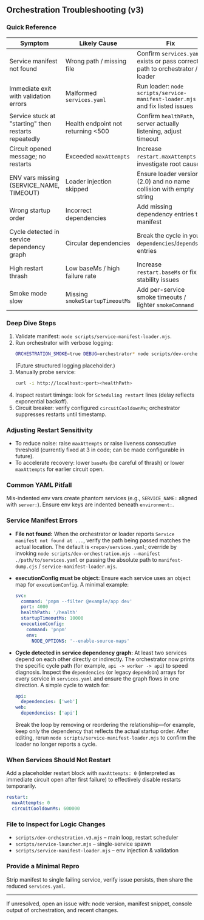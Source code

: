## Orchestration Troubleshooting (v3)

### Quick Reference

| Symptom                                              | Likely Cause                       | Fix                                                                          |
| ---------------------------------------------------- | ---------------------------------- | ---------------------------------------------------------------------------- |
| Service manifest not found                           | Wrong path / missing file          | Confirm `services.yaml` exists or pass correct path to orchestrator / loader |
| Immediate exit with validation errors                | Malformed `services.yaml`          | Run loader: `node scripts/service-manifest-loader.mjs` and fix listed issues |
| Service stuck at "starting" then restarts repeatedly | Health endpoint not returning <500 | Confirm `healthPath`, server actually listening, adjust timeout              |
| Circuit opened message; no restarts                  | Exceeded `maxAttempts`             | Increase `restart.maxAttempts` or investigate root cause                     |
| ENV vars missing (SERVICE_NAME, TIMEOUT)             | Loader injection skipped           | Ensure loader version (2.0) and no name collision with empty string          |
| Wrong startup order                                  | Incorrect dependencies             | Add missing dependency entries to manifest                                   |
| Cycle detected in service dependency graph           | Circular dependencies              | Break the cycle in your `dependencies`/`dependsOn` entries                   |
| High restart thrash                                  | Low baseMs / high failure rate     | Increase `restart.baseMs` or fix stability issues                            |
| Smoke mode slow                                      | Missing `smokeStartupTimeoutMs`    | Add per-service smoke timeouts / lighter `smokeCommand`                      |

### Deep Dive Steps

1. Validate manifest: `node scripts/service-manifest-loader.mjs`.
2. Run orchestrator with verbose logging:
   ```bash
   ORCHESTRATION_SMOKE=true DEBUG=orchestrator* node scripts/dev-orchestration.mjs --monitor
   ```
   (Future structured logging placeholder.)
3. Manually probe service:
   ```bash
   curl -i http://localhost:<port><healthPath>
   ```
4. Inspect restart timings: look for `Scheduling restart` lines (delay reflects exponential
   backoff).
5. Circuit breaker: verify configured `circuitCooldownMs`; orchestrator suppresses restarts until
   timestamp.

### Adjusting Restart Sensitivity

- To reduce noise: raise `maxAttempts` or raise liveness consecutive threshold (currently fixed at 3
  in code; can be made configurable in future).
- To accelerate recovery: lower `baseMs` (be careful of thrash) or lower `maxAttempts` for earlier
  circuit open.

### Common YAML Pitfall

Mis-indented env vars create phantom services (e.g., `SERVICE_NAME:` aligned with `server:`). Ensure
env keys are indented beneath `environment:`.

### Service Manifest Errors

- **File not found:** When the orchestrator or loader reports `Service manifest not found at ...`,
  verify the path being passed matches the actual location. The default is `<repo>/services.yaml`;
  override by invoking `node scripts/dev-orchestration.mjs --manifest ./path/to/services.yaml` or
  passing the absolute path to `manifest-dump.cjs` / `service-manifest-loader.mjs`.
- **executionConfig must be object:** Ensure each service uses an object map for `executionConfig`.
  A minimal example:

  ```yaml
  svc:
    command: 'pnpm --filter @example/app dev'
    port: 4000
    healthPath: '/health'
    startupTimeoutMs: 10000
    executionConfig:
      command: 'pnpm'
      env:
        NODE_OPTIONS: '--enable-source-maps'
  ```

- **Cycle detected in service dependency graph:** At least two services depend on each other
  directly or indirectly. The orchestrator now prints the specific cycle path (for example,
  `api -> worker -> api`) to speed diagnosis. Inspect the `dependencies` (or legacy `dependsOn`)
  arrays for every service in `services.yaml` and ensure the graph flows in one direction. A simple
  cycle to watch for:

  ```yaml
  api:
    dependencies: ['web']
  web:
    dependencies: ['api']
  ```

  Break the loop by removing or reordering the relationship—for example, keep only the dependency
  that reflects the actual startup order. After editing, rerun
  `node scripts/service-manifest-loader.mjs` to confirm the loader no longer reports a cycle.

### When Services Should Not Restart

Add a placeholder restart block with `maxAttempts: 0` (interpreted as immediate circuit open after
first failure) to effectively disable restarts temporarily.

```yaml
restart:
  maxAttempts: 0
  circuitCooldownMs: 600000
```

### File to Inspect for Logic Changes

- `scripts/dev-orchestration.v3.mjs` – main loop, restart scheduler
- `scripts/service-launcher.mjs` – single-service spawn
- `scripts/service-manifest-loader.mjs` – env injection & validation

### Provide a Minimal Repro

Strip manifest to single failing service, verify issue persists, then share the reduced
`services.yaml`.

---

If unresolved, open an issue with: node version, manifest snippet, console output of orchestration,
and recent changes.
